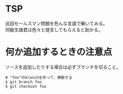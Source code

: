 # TSP
巡回セールスマン問題を色んな言語で解いてみる。  
同級生諸君は色々と提言してもらえると助かる。

# 何か追加するときの注意点
ソースを追加したりする場合は必ずブランチを切ること。

    # "foo"のbranchを作って、移動する
    $ git branch foo  
    $ git checkout foo
